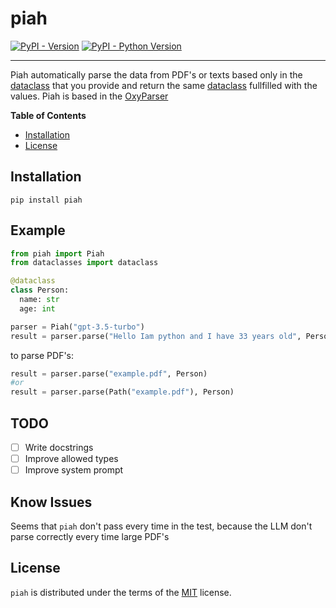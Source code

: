 # piah

[![PyPI - Version](https://img.shields.io/pypi/v/piah.svg)](https://pypi.org/project/piah)
[![PyPI - Python Version](https://img.shields.io/pypi/pyversions/piah.svg)](https://pypi.org/project/piah)

-----

Piah automatically parse the data from PDF's or texts based only in the [dataclass](https://docs.python.org/3/library/dataclasses.html#module-dataclasses) that you provide and return the same [dataclass](https://docs.python.org/3/library/dataclasses.html#module-dataclasses) fullfilled with the values.
Piah is based in the [OxyParser](https://github.com/oxylabs/OxyParser/)

**Table of Contents**

- [Installation](#installation)
- [License](#license)

## Installation

```console
pip install piah
```

## Example
```python
from piah import Piah
from dataclasses import dataclass

@dataclass
class Person:
  name: str
  age: int

parser = Piah("gpt-3.5-turbo")
result = parser.parse("Hello Iam python and I have 33 years old", Person)
```
to parse PDF's:
```python
result = parser.parse("example.pdf", Person)
#or
result = parser.parse(Path("example.pdf"), Person)
```

## TODO
- [ ] Write docstrings
- [ ] Improve allowed types
- [ ] Improve system prompt

## Know Issues
Seems that `piah` don't pass every time in the test, because the LLM don't parse
correctly every time large PDF's

## License

`piah` is distributed under the terms of the [MIT](https://spdx.org/licenses/MIT.html) license.
